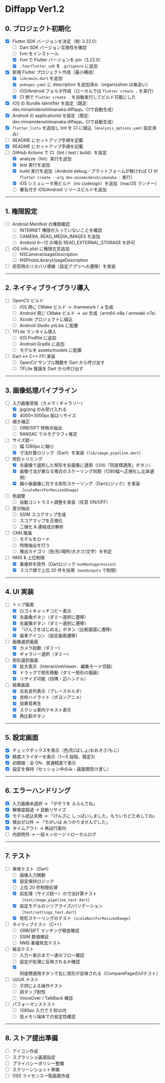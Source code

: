 # Diffapp Ver1.2 
## 0. プロジェクト初期化

- [x] Flutter SDK バージョンを決定（例: 3.22.0）
  - [ ] Dart SDK バージョン互換性を確認
  - [ ] fvm をインストール
  - [x] fvm で Flutter バージョンを pin（3.22.0）
  - [x] `.fvm/flutter_sdk` を `.gitignore` に追加
- [x] 新規 Flutter プロジェクト作成（最小構成）
  - [x] `lib/main.dart` を追加
  - [x] `pubspec.yaml` に description を追加済み（organization は後追い）
  - [ ] iOS/Android フォルダ作成（ローカルでは `flutter create .` を実行）
  - [x] CI 側で `flutter create .` を自動実行してビルド可能にした
 - [x] iOS の Bundle Identifier を設定（既定: dev.minamidenshiimanaka.diffapp。CIで自動生成）
 - [x] Android の applicationId を設定（既定: dev.minamidenshiimanaka.diffapp。CIで自動生成）
- [x] `flutter_lints` を追加し lint を CI に組込（`analysis_options.yaml` 設定済み）
- [ ] README にセットアップ手順を記載
 - [x] README にセットアップ手順を記載
- [ ] GitHub Actions で CI（lint / test / build）を設定
  - [x] analyze（lint）実行を追加
  - [x] test 実行を追加
  - [x] build 実行を追加（Android debug／プラットフォームが無ければ CI が `flutter create --org dev.minamidenshiimanaka .` 実行）
  - [x] iOS シミュレータ用ビルド（no codesign）を追加（macOS ランナー）
  - [ ] 署名付き iOS/Android リリースビルドを追加

---

## 1. 権限設定

- [ ] Android Manifest の権限確認
  - [ ] INTERNET 権限が入っていないことを確認
  - [ ] CAMERA, READ_MEDIA_IMAGES を追加
  - [ ] Android 9〜12 の場合 READ_EXTERNAL_STORAGE を許可
- [ ] iOS Info.plist に権限文言追加
  - [ ] NSCameraUsageDescription
  - [ ] NSPhotoLibraryUsageDescription
- [ ] 拒否時のリカバリ導線（設定アプリへの遷移）を実装

---

## 2. ネイティブライブラリ導入

- [ ] OpenCV ビルド
  - [ ] iOS 用に CMake ビルド → .framework / .a 生成
  - [ ] Android 用に CMake ビルド → .so 生成（arm64-v8a / armeabi-v7a）
  - [ ] Xcode プロジェクトに組込
  - [ ] Android Studio jniLibs に配置
- [ ] TFLite ランタイム導入
  - [ ] iOS Podfile に追加
  - [ ] Android Gradle に追加
  - [ ] モデルを assets/models に配置
- [ ] Dart ↔ C++ FFI 実装
  - [ ] OpenCV サンプル関数を Dart から呼び出す
  - [ ] TFLite 推論を Dart から呼び出す

---

## 3. 画像処理パイプライン

- [ ] 入力画像受取（カメラ / ギャラリー）
  - [x] jpg/png のみ受け入れる
  - [x] 4000×3000px 超はリサイズ
- [ ] 傾き補正
  - [ ] ORB/SIFT 特徴点抽出
  - [ ] RANSAC でホモグラフィ推定
- [ ] サイズ統一
  - [ ] 幅 1280px に縮小
  - [x] 寸法計算ロジック（Dart）を実装（`lib/image_pipeline.dart`）
- [ ] 矩形トリミング
  - [x] 左画像で選択した矩形を右画像に適用（UIの「同座標適用」ボタン）
  - [x] 画像寸法が異なる場合のスケーリング同期（1280幅へ正規化し比率適用）
  - [x] 縮小後画像に対する矩形スケーリング（Dartロジック）を実装（`scaleRectForResizedImage`）
- [ ] 色調整
  - [ ] 自動コントラスト調整を実装（任意 ON/OFF）
- [ ] 差分抽出
  - [ ] SSIM スコアマップ生成
  - [ ] スコアマップを正規化
  - [ ] 二値化 & 連結成分解析
- [ ] CNN 推論
  - [ ] モデルをロード
  - [ ] 特徴抽出を行う
  - [ ] 検出カテゴリ（色/形/場所/大きさ/文字）を判定
- [ ] NMS & 上位制限
  - [x] 重複枠を除外（Dartロジック `nonMaxSuppression`）
  - [x] スコア順で上位 20 件を採用（`maxOutputs` で制限）

---

## 4. UI 実装

- [ ] トップ画面
  - [x] ロゴ＋キャッチコピー表示
  - [x] 左画像ボタン（ダミー選択に遷移）
  - [x] 右画像ボタン（ダミー選択に遷移）
  - [x] 「けんさをはじめる」ボタン（比較画面に遷移）
  - [x] 歯車アイコン（設定画面遷移）
- [ ] 画像選択画面
  - [x] カメラ起動（ダミー）
  - [x] ギャラリー選択（ダミー）
- [ ] 矩形選択画面
  - [x] 拡大表示（InteractiveViewer、編集モード切替）
  - [x] ドラッグで矩形移動（ダミー矩形の描画）
  - [x] リサイズ可能（四隅・辺ハンドル）
- [ ] 結果画面
  - [x] 左右並列表示（プレースホルダ）
  - [x] 赤枠ハイライト（ポヨンアニメ）
  - [x] 効果音再生
  - [x] スクショ案内テキスト表示
  - [x] 再比較ボタン

---

## 5. 設定画面

- [x] チェックボックスを表示（色/形/ばしょ/おおきさ/もじ）
- [x] 精度スライダーを表示（1〜5 段階、既定3）
- [x] 初期値：全 ON、普通精度で表示
- [x] 設定を保持（セッション中のみ・画面間受け渡し）

---

## 6. エラーハンドリング

- [x] 入力画像未選択 → 「がぞうを えらんでね」
- [x] 解像度超過 → 自動リサイズ
- [x] モデル読込失敗 → 「けんさに しっぱいしました。もういちどためしてね」
- [x] 検出ゼロ件 → 「ちがいは みつかりませんでした」
- [x] タイムアウト → 再試行案内
- [ ] 内部例外 → 一般メッセージ＋ローカルログ

---

## 7. テスト

- [ ] 単体テスト（Dart）
  - [ ] 画像入力関数
  - [x] 設定保持ロジック
  - [ ] 上位 20 件制限処理
  - [x] 前処理（サイズ統一）の寸法計算テスト（`test/image_pipeline_test.dart`）
  - [x] 設定モデルのシリアライズ/バリデーション（`test/settings_test.dart`）
  - [x] 矩形スケーリングのテスト（`scaleRectForResizedImage`）
- [ ] ネイティブテスト（C++）
  - [ ] ORB/SIFT マッチング精度確認
  - [ ] SSIM 数値検証
  - [ ] NMS 重複除去テスト
- [ ] 結合テスト
  - [ ] 入力〜表示まで一連のフロー確認
  - [ ] 設定が処理に反映されるか確認
  - [x] 同座標適用ボタンで右に矩形が反映される（ComparePageのUIテスト）
- [ ] UI/UX テスト
  - [ ] 子供による操作テスト
  - [ ] 誤タップ耐性
  - [ ] VoiceOver / TalkBack 確認
- [ ] パフォーマンステスト
  - [ ] 1280px 入力で 5 秒以内
  - [ ] 低メモリ端末での安定性確認

---

## 8. ストア提出準備

- [ ] アイコン作成
- [ ] スプラッシュ画面設定
- [ ] プライバシーポリシー整備
- [ ] スクリーンショット準備
- [ ] OSS ライセンス一覧画面作成
